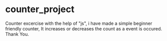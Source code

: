 # counter_project

Counter excercise with the help of "js", i have made a simple beginner friendly counter, It  increases or decreases the count as a event is occured.
Thank You.

